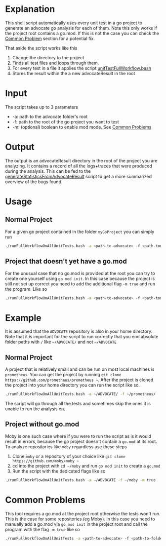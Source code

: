 # Explanation
This shell script automatically uses every unit test in a go project to generate an advocate go analysis for each of them. Note this only works if the project root contains a go.mod. If this is not the case you can check the [Common Problem](#common-problems) section for a potential fix.

That aside the script works like this
1. Change the directory to the project
2. Finds all test files and loops through them.
3. For every test in a file it applies the script [unitTestFullWorkflow.bash](../unitTestFullWorkflow/unitTestFullWorkflow.bash)
4. Stores the result within the a new advocateResult in the root
# Input
The script takes up to 3 parameters
- -a: path to the advocate folder's root
- -f: path to the root of the go project you want to test 
- -m: (optional) boolean to enable mod mode. See [Common Problems](#common-problems)
# Output
The output is an advocateResult directory in the root of the project you are analyzing.
It contains a record of all the logs+traces that were produced during the analysis.
This can be fed to the [generateStatisticsFromAdvocateResult](../generateStatisticsFromAdvocateResult/generateStatistics.go) script to get a more summarized overview of the bugs found.
# Usage
## Normal Project
For a given go project contained in the folder `myGoProject` you can simply run 
```bash
./runFullWorkflowOnAllUnitTests.bash -a <path-to-advocate> -f <path-tomyGoProject>
```
## Project that doesn't yet have a go.mod
For the unusual case that no go.mod is provided at the root you can try to create one yourself using `go mod init`.
In this case because the project is still not set up correct you need to add the additional flag `-m true` and run the program. Like so
```bash
./runFullWorkflowOnAllUnitTests.bash -a <path-to-advocate> -f <path-tomyGoProject> -m true
```
# Example
It is assumed that the `ADVOCATE` repository is also in your home directory.
Note that it is important for the script to run correctly that you end absolute folder paths with `/` like `~/ADVOCATE/` and not `~/ADVOCATE`
## Normal Project
A project that is relatively small and can be run on most local machines is `prometheus`.
You can get the project by running `git clone https://github.com/prometheus/prometheus ~`.
After the project is cloned the project into your home directory you can run the script like so.
```bash
./runFullWorkflowOnAllUnitTests.bash -a ~/ADVOCATE/ -f ~/prometheus/
```
The script will go through all the tests and sometimes skip the ones it is unable to run the analysis on.
## Project without go.mod
Moby is one such case where if you were to run the script as is it would result in errors, because the go project doesn't contain a `go.mod` at its root.
To analyze repositories like `moby` regardless use these steps
1. Clone ̀`moby` or a repository of your choice like `git clone https://github.com/moby/moby ~`
2. cd into the project with `cd ~/moby` and run `go mod init` to create a `go.mod`
3. Run the script with the dedicated flags like so
```bash
./runFullWorkflowOnAllUnitTests.bash -a ~/ADVOCATE -f ~/moby -m true
```
# Common Problems
This tool requires a go.mod at the project root otherwise the tests won't run.
This is the case for some repositories (eg Moby).
In this case you need to manually add a go.mod via `go mod init` in the project root and call the program with the flag `-m true` like so
```sh
./runFullWorkflowOnAllUnitTests -a <path-to-advocate> -f <path-to-folder> -m true
```